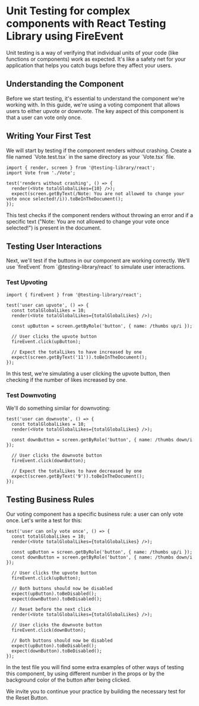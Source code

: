 
<h1>Unit Testing for complex components with React Testing Library using FireEvent</h1>
Unit testing is a way of verifying that individual units of your code (like functions or components) work as expected. It's like a safety net for your application that helps you catch bugs before they affect your users.

<h2>Understanding the Component</h2>
Before we start testing, it's essential to understand the component we're working with. In this guide, we're using a voting component that allows users to either upvote or downvote. The key aspect of this component is that a user can vote only once.

<h2>Writing Your First Test</h2>
We will start by testing if the component renders without crashing. Create a file named  `Vote.test.tsx`  in the same directory as your  `Vote.tsx`  file.

``` tsx
import { render, screen } from '@testing-library/react';
import Vote from './Vote';

test('renders without crashing', () => {
  render(<Vote totalGlobalLikes={10} />);
  expect(screen.getByText(/Note: You are not allowed to change your vote once selected!/i)).toBeInTheDocument();
});
```

This test checks if the component renders without throwing an error and if a specific text ("Note: You are not allowed to change your vote once selected!") is present in the document.

<h2>Testing User Interactions</h2>
Next, we'll test if the buttons in our component are working correctly. We'll use  `fireEvent`  from  `@testing-library/react`  to simulate user interactions.
<h3>Test Upvoting</h3>

``` tsx
import { fireEvent } from '@testing-library/react';

test('user can upvote', () => {
  const totalGlobalLikes = 10;
  render(<Vote totalGlobalLikes={totalGlobalLikes} />);
  
  const upButton = screen.getByRole('button', { name: /thumbs up/i });

  // User clicks the upvote button
  fireEvent.click(upButton);

  // Expect the totalLikes to have increased by one
  expect(screen.getByText('11')).toBeInTheDocument();
});
```

In this test, we're simulating a user clicking the upvote button, then checking if the number of likes increased by one.
<h3>Test Downvoting</h3>
We'll do something similar for downvoting:

``` tsx
test('user can downvote', () => {
  const totalGlobalLikes = 10;
  render(<Vote totalGlobalLikes={totalGlobalLikes} />);
  
  const downButton = screen.getByRole('button', { name: /thumbs down/i });

  // User clicks the downvote button
  fireEvent.click(downButton);

  // Expect the totalLikes to have decreased by one
  expect(screen.getByText('9')).toBeInTheDocument();
});
```
<h2>Testing Business Rules</h2>
Our voting component has a specific business rule: a user can only vote once. Let's write a test for this:

``` tsx
test('user can only vote once', () => {
  const totalGlobalLikes = 10;
  render(<Vote totalGlobalLikes={totalGlobalLikes} />);
  
  const upButton = screen.getByRole('button', { name: /thumbs up/i });
  const downButton = screen.getByRole('button', { name: /thumbs down/i });

  // User clicks the upvote button
  fireEvent.click(upButton);

  // Both buttons should now be disabled
  expect(upButton).toBeDisabled();
  expect(downButton).toBeDisabled();

  // Reset before the next click
  render(<Vote totalGlobalLikes={totalGlobalLikes} />);
  
  // User clicks the downvote button
  fireEvent.click(downButton);

  // Both buttons should now be disabled
  expect(upButton).toBeDisabled();
  expect(downButton).toBeDisabled();
});
```
In the test file you will find some extra examples of other ways of testing this component, by using different number in the props or by the background color of the button after being clicked.

We invite you to continue your practice by building the necessary test for the Reset Button.

